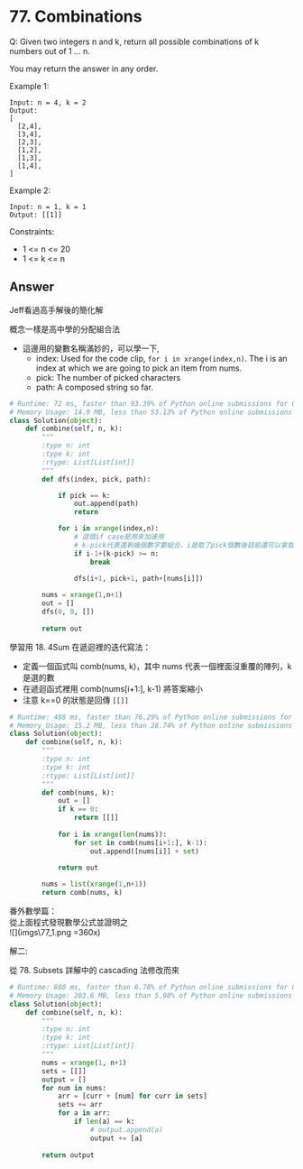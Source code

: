 # 77. Combinations
Q: Given two integers n and k, return all possible combinations of k numbers out of 1 ... n.

You may return the answer in any order.

Example 1:
```
Input: n = 4, k = 2
Output:
[
  [2,4],
  [3,4],
  [2,3],
  [1,2],
  [1,3],
  [1,4],
]
```
Example 2:
```
Input: n = 1, k = 1
Output: [[1]]
```
Constraints:
* 1 <= n <= 20
* 1 <= k <= n

## Answer
Jeff看過高手解後的簡化解

概念一樣是高中學的分配組合法

* 這邊用的變數名稱滿妙的，可以學一下,
    * index: Used for the code clip, `for i in xrange(index,n)`. The i is an index at which we are going to pick an item from nums. 
    * pick: The number of picked characters
    * path: A composed string so far. 
```python
# Runtime: 72 ms, faster than 93.39% of Python online submissions for Combinations.
# Memory Usage: 14.9 MB, less than 53.13% of Python online submissions for Combinations.
class Solution(object):
    def combine(self, n, k):
        """
        :type n: int
        :type k: int
        :rtype: List[List[int]]
        """
        def dfs(index, pick, path):

            if pick == k:
                out.append(path)
                return

            for i in xrange(index,n):
                # 這個if case是用來加速用
                # k-pick代表還剩幾個數字要組合，i是取了pick個數後目前還可以拿取的位置，所以要減1
                if i-1+(k-pick) >= n:
                    break
                
                dfs(i+1, pick+1, path+[nums[i]])

        nums = xrange(1,n+1)
        out = []
        dfs(0, 0, [])
        
        return out
```

學習用 18. 4Sum 在遞迴裡的迭代寫法：
* 定義一個函式叫 comb(nums, k)，其中 nums 代表一個裡面沒重覆的陣列，k是選的數
* 在遞迴函式裡用 comb(nums[i+1:], k-1) 將答案縮小
* 注意 k==0 的狀態是回傳 `[[]]`
```python
# Runtime: 488 ms, faster than 76.29% of Python online submissions for Combinations.
# Memory Usage: 15.2 MB, less than 28.74% of Python online submissions for Combinations.
class Solution(object):
    def combine(self, n, k):
        """
        :type n: int
        :type k: int
        :rtype: List[List[int]]
        """
        def comb(nums, k):
            out = []
            if k == 0:
                return [[]]
            
            for i in xrange(len(nums)):
                for set in comb(nums[i+1:], k-1):                
                    out.append([nums[i]] + set)
                
            return out

        nums = list(xrange(1,n+1))
        return comb(nums, k)
```
番外數學篇：\
從上面程式發現數學公式並證明之\
![](imgs\77_1.png =360x)

解二:

從 78. Subsets 詳解中的 cascading 法修改而來
```python
# Runtime: 880 ms, faster than 6.78% of Python online submissions for Combinations.
# Memory Usage: 203.6 MB, less than 5.98% of Python online submissions for Combinations.
class Solution(object):
    def combine(self, n, k):
        """
        :type n: int
        :type k: int
        :rtype: List[List[int]]
        """
        nums = xrange(1, n+1)
        sets = [[]]
        output = []
        for num in nums:
            arr = [curr + [num] for curr in sets]
            sets += arr
            for a in arr:
                if len(a) == k:
                    # output.append(a)
                    output += [a]
            
        return output
```